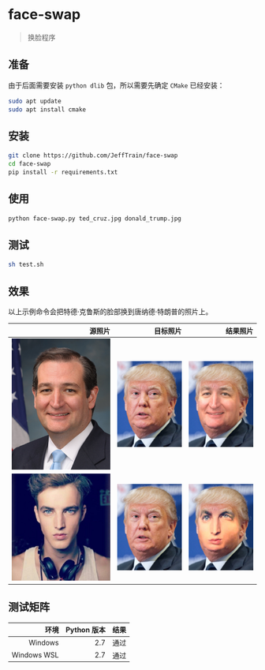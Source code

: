 # face-swap

> 换脸程序

## 准备

由于后面需要安装 `python dlib` 包，所以需要先确定 `CMake` 已经安装：

```bash
sudo apt update
sudo apt install cmake
```

## 安装
```bash
git clone https://github.com/JeffTrain/face-swap
cd face-swap
pip install -r requirements.txt
```

## 使用
```bash
python face-swap.py ted_cruz.jpg donald_trump.jpg
```

## 测试
```bash
sh test.sh
```

## 效果
以上示例命令会把特德·克鲁斯的脸部换到唐纳德·特朗普的照片上。

|源照片|目标照片|结果照片|
|-----:|-------:|-------:|
|![特德·克鲁斯](./ted_cruz.jpg)|![唐纳德·特朗普](./donald_trump.jpg)|![结果照片](./result.jpg)|
|![65680534-b7c82780-e089-11e9-8079-f926cbe05eff](./tests/65680534-b7c82780-e089-11e9-8079-f926cbe05eff/65680534-b7c82780-e089-11e9-8079-f926cbe05eff.jpeg)|![唐纳德·特朗普](./donald_trump.jpg)|![结果照片](./tests/65680534-b7c82780-e089-11e9-8079-f926cbe05eff/result.jpg)|


## 测试矩阵

|环境|Python 版本|结果|
|---:|---:|---:|
|Windows|2.7|通过|
|Windows WSL|2.7|通过|

